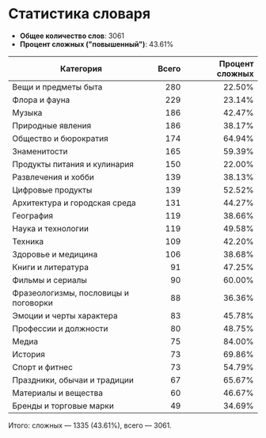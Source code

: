 # Статистика словаря

- **Общее количество слов**: 3061
- **Процент сложных ("повышенный")**: 43.61%

| Категория | Всего | Процент сложных |
|---|---:|---:|
| Вещи и предметы быта | 280 | 22.50% |
| Флора и фауна | 229 | 23.14% |
| Музыка | 186 | 42.47% |
| Природные явления | 186 | 38.17% |
| Общество и бюрократия | 174 | 64.94% |
| Знаменитости | 165 | 59.39% |
| Продукты питания и кулинария | 150 | 22.00% |
| Развлечения и хобби | 139 | 38.13% |
| Цифровые продукты | 139 | 52.52% |
| Архитектура и городская среда | 131 | 44.27% |
| География | 119 | 38.66% |
| Наука и технологии | 119 | 49.58% |
| Техника | 109 | 42.20% |
| Здоровье и медицина | 106 | 38.68% |
| Книги и литература | 91 | 47.25% |
| Фильмы и сериалы | 90 | 60.00% |
| Фразеологизмы, пословицы и поговорки | 88 | 36.36% |
| Эмоции и черты характера | 83 | 45.78% |
| Профессии и должности | 80 | 48.75% |
| Медиа | 75 | 84.00% |
| История | 73 | 69.86% |
| Спорт и фитнес | 73 | 54.79% |
| Праздники, обычаи и традиции | 67 | 65.67% |
| Материалы и вещества | 60 | 46.67% |
| Бренды и торговые марки | 49 | 34.69% |

Итого: сложных — 1335 (43.61%), всего — 3061.
